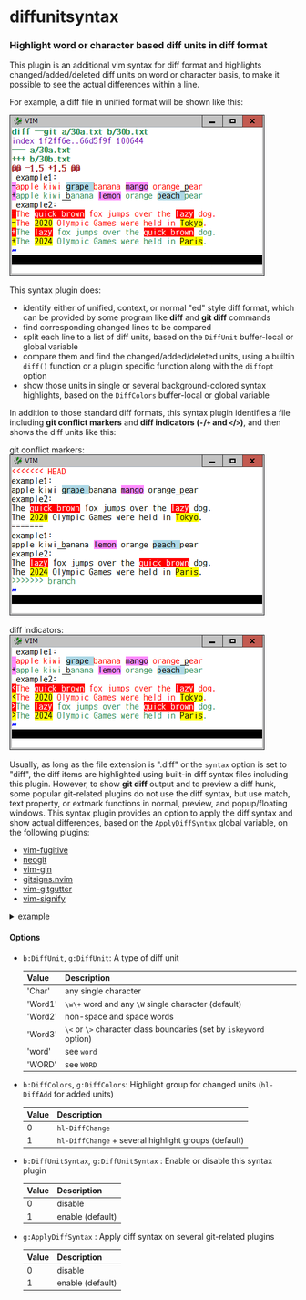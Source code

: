 # diffunitsyntax

### Highlight word or character based diff units in diff format

This plugin is an additional vim syntax for diff format and highlights
changed/added/deleted diff units on word or character basis, to make it
possible to see the actual differences within a line.

For example, a diff file in unified format will be shown like this:

![unified](unified.png)

This syntax plugin does:
* identify either of unified, context, or normal "ed" style diff format, which
  can be provided by some program like **diff** and **git diff** commands
* find corresponding changed lines to be compared
* split each line to a list of diff units, based on the `DiffUnit`
  buffer-local or global variable
* compare them and find the changed/added/deleted units, using a builtin
  `diff()` function or a plugin specific function along with the `diffopt`
  option
* show those units in single or several background-colored syntax highlights,
  based on the `DiffColors` buffer-local or global variable

In addition to those standard diff formats, this syntax plugin identifies a
file including **git conflict markers** and **diff indicators (`-`/`+` and
`<`/`>`)**, and then shows the diff units like this:

git conflict markers:<br>
![gitconflict](gitconflict.png)

diff indicators:<br>
![diffindicator](diffindicator.png)
 

Usually, as long as the file extension is ".diff" or the `syntax` option is
set to "diff", the diff items are highlighted using built-in diff syntax files
including this plugin. However, to show **git diff** output and to preview a
diff hunk, some popular git-related plugins do not use the diff syntax, but
use match, text property, or extmark functions in normal, preview, and
popup/floating windows. This syntax plugin provides an option to apply the
diff syntax and show actual differences, based on the `ApplyDiffSyntax` global
variable, on the following plugins:

* [vim-fugitive](https://github.com/tpope/vim-fugitive)
* [neogit](https://github.com/NeogitOrg/neogit)
* [vim-gin](https://github.com/lambdalisue/vim-gin)
* [gitsigns.nvim](https://github.com/lewis6991/gitsigns.nvim)
* [vim-gitgutter](https://github.com/airblade/vim-gitgutter)
* [vim-signify](https://github.com/mhinz/vim-signify)


<details>
<summary>example</summary>
[![vim-fugitive](fugitive.png)]
</details>

#### Options

* `b:DiffUnit`, `g:DiffUnit`: A type of diff unit

  | Value | Description |
  | --- | --- |
  | 'Char' | any single character |
  | 'Word1' | `\w\+` word and any `\W` single character (default) |
  | 'Word2' | non-space and space words |
  | 'Word3' | `\<` or `\>` character class boundaries (set by `iskeyword` option) |
  | 'word' | see `word` |
  | 'WORD' | see `WORD` |

* `b:DiffColors`, `g:DiffColors`: Highlight group for changed units (`hl-DiffAdd` for added units)

  | Value | Description |
  | --- | --- |
  | 0 | `hl-DiffChange` |
  | 1 | `hl-DiffChange` + several highlight groups (default) |

* `b:DiffUnitSyntax`, `g:DiffUnitSyntax` : Enable or disable this syntax plugin

  | Value | Description |
  | --- | --- |
  | 0 | disable |
  | 1 | enable (default) |

* `g:ApplyDiffSyntax` : Apply diff syntax on several git-related plugins

  | Value | Description |
  | --- | --- |
  | 0 | disable |
  | 1 | enable (default) |

